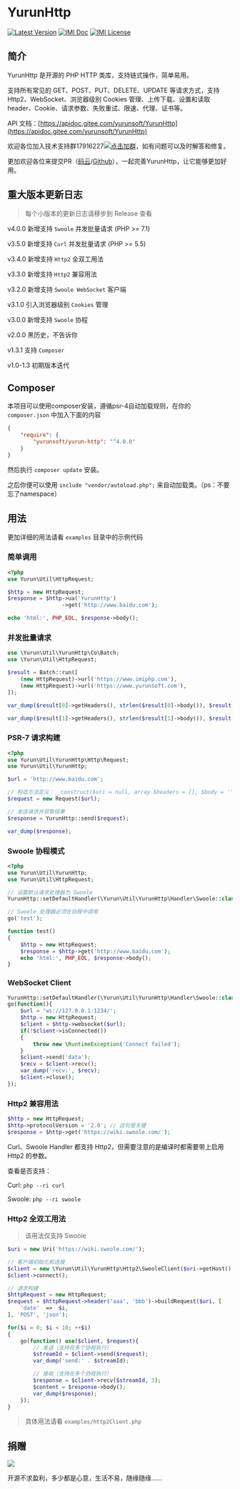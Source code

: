 # YurunHttp

[![Latest Version](https://poser.pugx.org/yurunsoft/yurun-http/v/stable)](https://packagist.org/packages/yurunsoft/yurun-http)
[![IMI Doc](https://img.shields.io/badge/docs-passing-green.svg)](http://doc.yurunsoft.com/YurunHttp)
[![IMI License](https://img.shields.io/github/license/Yurunsoft/YurunHttp.svg)](https://github.com/Yurunsoft/YurunHttp/blob/master/LICENSE)

## 简介

YurunHttp 是开源的 PHP HTTP 类库，支持链式操作，简单易用。

支持所有常见的 GET、POST、PUT、DELETE、UPDATE 等请求方式，支持 Http2、WebSocket、浏览器级别 Cookies 管理、上传下载、设置和读取 header、Cookie、请求参数、失败重试、限速、代理、证书等。

API 文档：[https://apidoc.gitee.com/yurunsoft/YurunHttp](https://apidoc.gitee.com/yurunsoft/YurunHttp)

欢迎各位加入技术支持群17916227[![点击加群](https://pub.idqqimg.com/wpa/images/group.png "点击加群")](https://jq.qq.com/?_wv=1027&k=5wXf4Zq)，如有问题可以及时解答和修复。

更加欢迎各位来提交PR（[码云](https://gitee.com/yurunsoft/YurunHttp)/[Github](https://github.com/Yurunsoft/YurunHttp)），一起完善YurunHttp，让它能够更加好用。

## 重大版本更新日志

> 每个小版本的更新日志请移步到 Release 查看

v4.0.0 新增支持 `Swoole` 并发批量请求 (PHP >= 7.1)

v3.5.0 新增支持 `Curl` 并发批量请求 (PHP >= 5.5)

v3.4.0 新增支持 `Http2` 全双工用法

v3.3.0 新增支持 `Http2` 兼容用法

v3.2.0 新增支持 `Swoole WebSocket` 客户端

v3.1.0 引入浏览器级别 `Cookies` 管理

v3.0.0 新增支持 `Swoole` 协程

v2.0.0 黑历史，不告诉你

v1.3.1 支持 `Composer`

v1.0-1.3 初期版本迭代

## Composer

本项目可以使用composer安装，遵循psr-4自动加载规则，在你的 `composer.json` 中加入下面的内容

```json
{
    "require": {
        "yurunsoft/yurun-http": "^4.0.0"
    }
}
```

然后执行 `composer update` 安装。

之后你便可以使用 `include "vendor/autoload.php";` 来自动加载类。（ps：不要忘了namespace）

## 用法

更加详细的用法请看 `examples` 目录中的示例代码

### 简单调用

```php
<?php
use Yurun\Util\HttpRequest;

$http = new HttpRequest;
$response = $http->ua('YurunHttp')
                 ->get('http://www.baidu.com');

echo 'html:', PHP_EOL, $response->body();
```

### 并发批量请求

```php
use \Yurun\Util\YurunHttp\Co\Batch;
use \Yurun\Util\HttpRequest;

$result = Batch::run([
    (new HttpRequest)->url('https://www.imiphp.com'),
    (new HttpRequest)->url('https://www.yurunsoft.com'),
]);

var_dump($result[0]->getHeaders(), strlen($result[0]->body()), $result[0]->getStatusCode());

var_dump($result[1]->getHeaders(), strlen($result[1]->body()), $result[1]->getStatusCode());
```

### PSR-7 请求构建

```php
<?php
use Yurun\Util\YurunHttp\Http\Request;
use Yurun\Util\YurunHttp;

$url = 'http://www.baidu.com';

// 构造方法定义：__construct($uri = null, array $headers = [], $body = '', $method = RequestMethod::GET, $version = '1.1', array $server = [], array $cookies = [], array $files = [])
$request = new Request($url);

// 发送请求并获取结果
$response = YurunHttp::send($request);

var_dump($response);
```

### Swoole 协程模式

```php
<?php
use Yurun\Util\YurunHttp;
use Yurun\Util\HttpRequest;

// 设置默认请求处理器为 Swoole
YurunHttp::setDefaultHandler(\Yurun\Util\YurunHttp\Handler\Swoole::class);

// Swoole 处理器必须在协程中调用
go('test');

function test()
{
    $http = new HttpRequest;
    $response = $http->get('http://www.baidu.com');
    echo 'html:', PHP_EOL, $response->body();
}
```

### WebSocket Client

```php
YurunHttp::setDefaultHandler(\Yurun\Util\YurunHttp\Handler\Swoole::class);
go(function(){
    $url = 'ws://127.0.0.1:1234/';
    $http = new HttpRequest;
    $client = $http->websocket($url);
    if(!$client->isConnected())
    {
        throw new \RuntimeException('Connect failed');
    }
    $client->send('data');
    $recv = $client->recv();
    var_dump('recv:', $recv);
    $client->close();
});
```

### Http2 兼容用法

```php
$http = new HttpRequest;
$http->protocolVersion = '2.0'; // 这句是关键
$response = $http->get('https://wiki.swoole.com/');
```

Curl、Swoole Handler 都支持 Http2，但需要注意的是编译时都需要带上启用 Http2 的参数。

查看是否支持：

Curl: `php --ri curl`

Swoole: `php --ri swoole`

### Http2 全双工用法

> 该用法仅支持 Swoole

```php
$uri = new Uri('https://wiki.swoole.com/');

// 客户端初始化和连接
$client = new \Yurun\Util\YurunHttp\Http2\SwooleClient($uri->getHost(), Uri::getServerPort($uri), 'https' === $uri->getScheme());
$client->connect();

// 请求构建
$httpRequest = new HttpRequest;
$request = $httpRequest->header('aaa', 'bbb')->buildRequest($uri, [
    'date'  =>  $i,
], 'POST', 'json');

for($i = 0; $i < 10; ++$i)
{
    go(function() use($client, $request){
        // 发送（支持在多个协程执行）
        $streamId = $client->send($request);
        var_dump('send:' . $streamId);

        // 接收（支持在多个协程执行）
        $response = $client->recv($streamId, 3);
        $content = $response->body();
        var_dump($response);
    });
}
```

> 具体用法请看 `examples/http2Client.php`

## 捐赠

<img src="https://raw.githubusercontent.com/Yurunsoft/YurunHttp/master/res/pay.png"/>

开源不求盈利，多少都是心意，生活不易，随缘随缘……